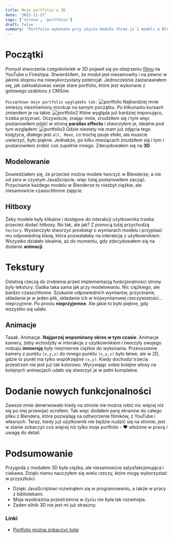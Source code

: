 ```yaml
---
title: Moje portfolio w 3D
date: '2022-11-27'
tags: ['strona', 'portfolio']
draft: false
summary: 'Portfolio wykonane przy użyciu modułu three.js i modeli w Blenderze'
---
```


# Początki

Pomysł stworzenia czegokolwiek w 3D pojawił się po obejrzeniu [filmu](https://www.youtube.com/watch?v=Q7AOvWpIVHU) na YouTube u Fireshipa. Stwierdziłem, że moduł jest niesamowity i na pewno w jakimś stopniu ma niewykorzystany potencjał. Jednocześnie zastanawiałem się, jak zaktualizować swoje stare portfolio, które jest wykonane z gotowego szablonu z CMSów.\
\
`Początkowo moje portfolio wyglądało tak:`
![portfolio](https://i.imgur.com/cO0kyoF.png)
Najbardziej mnie śmieszy niezmieniony mockup na samym początku. Po kilkunastu kursach zmieniłem je na takie:
![portfolio2](https://i.imgur.com/OGDtit6.png)
Które wygląda już bardziej imponująco, trzeba przyznać. Oczywiście, znając mnie, znudziłem się i tym więc postanowiłem pójść w stronę **parallax effectu** i stworzyłem je, idealne pod tym względem:
![portfolio3](https://i.imgur.com/nnziSNy.png)
Gdzie niestety nie mam już zdjęcia tego księżyca, dlatego jest `alt, Moon`, co trochę psuje efekt, ale musicie uwierzyć, było piękne. Jednakże, po kilku miesiącach znudziłem się i tym i postanowiłem zrobić coś zupełnie innego. Zdecydowałem się na **3D**.

## Modelowanie

Dowiedziałem się, że przecież można modele tworzyć w Blenderze, a nie od zera w czystym JavaScripcie, więc tutaj postanowiłem zacząć. Przycinanie każdego modelu w Blenderze to niezbyt ciężkie, ale niesamowicie czasochłonne zajęcie.

## Hitboxy

Żeby modele były klikalne i dostępne do interakcji użytkownika trzeba przecież dodać hitboxy. No tak, ale jak? Z pomocą tutaj przychodzą `Vectory`. Wystarczyło stworzyć prostokąt o wymiarach modelu i przypisać mu odpowiednią klasę, która pozwalałaby na interakcję z użytkownikiem. Wszystko działało idealnie, aż do momentu, gdy zdecydowałem się na dodanie **animacji**.

# Tekstury

Ostatnią rzeczą do zrobienia przed implementacją funkcjonalności strony były tekstury. Gadka taka sama jak przy modelowaniu. Nic ciężkiego, ale bardzo czasochłonne. Szukanie odpowiednich wymiarów, przycinanie, składanie je w jeden plik, składanie ich w trójwymiarowej rzeczywistości... nieprzyjmne. Po prostu **nieprzyjemne**. Ale jakie to było piękne, gdy wszystko się udało.

## Animacje

Taaak. Animacje. **Najgorzej wspominany okres w tym czasie**. Animacje kamery, żeby wchodziły w interakcje z użytkownikiem i tworzyły swojego rodzaju **immersję** były niezmiernie ciężkie do wykonania. Przenoszenie kamery z punktu `(x,y,z)` do innego punktu `(x,y,z)` było łatwe, ale w 2D, gdzie to punkt ma tylko współrzędne `(x,y)`. Kiedy dochodzi trzecia przestrzeń nie jest już tak kolorowo. Wyrywając sobie kolejne włosy na kolejnych animacjach udało się stworzyć je w pełni kompletne.

# Dodanie nowych funkcjonalności

Zawsze mnie denerwowało kiedy na stronie nie można robić nic więcej niż się po niej przewijać scrollem.
Tak więc dodałem parę ekranów do całego pliku z Blendera, które pozwalają na odtworzenie filmików, z YouTube i własnych. Teraz, kiedy już użytkownik nie będzie nudzić się na stronie, jest w stanie zobaczyć coś więcej niż tylko moje portfolio - ❤️ włożone w pracę i uwagę do detali.

# Podsumowanie

Przygoda z modułem 3D była ciężka, ale niesamowicie satysfakcjonująca i ciekawa. Dzięki niemu nauczyłem się wielu rzeczy, które mogę wykorzystać w przyszłości.

- Dzięki JavaScriptowi rozwinąłem się w programowaniu, a także w pracy z bibliotekami.
- Moja wyobraźnia przestrzenna w życiu nie była tak rozwinięta.
- Żaden silnik 3D nie jest mi już straszny.

### Linki

- [Portfolio można zobaczyć tutaj](http://radzionkow.net/portfolio)
